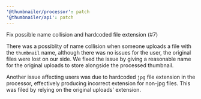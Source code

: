 ```yaml
---
'@thumbnailer/processor': patch
'@thumbnailer/api': patch
---
```


Fix possible name collision and hardcoded file extension (#7)

There was a possiblity of name collision when someone uploads a file with the `thumbnail` name, although there was no issues for the user, the original files were lost on our side.
We fixed the issue by giving a reasonable name for the original uploads to store alongside the processed thumbnail.

Another issue affecting users was due to hardcoded `jpg` file extension in the processor, effectively producing incorrect extension for non-jpg files.
This was filed by relying on the original uploads' extension.
